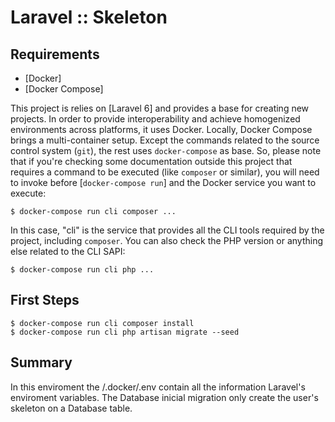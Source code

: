 # Laravel :: Skeleton

## Requirements

 * [Docker]
 * [Docker Compose]

This project is relies on [Laravel 6] and provides a base for creating new projects.
In order to provide interoperability and achieve homogenized environments across
platforms, it uses Docker.
Locally, Docker Compose brings a multi-container setup. Except the commands related
to the source control system (`git`), the rest uses `docker-compose` as base. So,
please note that if you're checking some documentation outside this project that
requires a command to be executed (like `composer` or similar), you will
need to invoke before [`docker-compose run`] and the Docker service you want to execute:

    $ docker-compose run cli composer ...

In this case, "cli" is the service that provides all the CLI tools required by the
project, including `composer`.
You can also check the PHP version or anything else related to the CLI SAPI:

    $ docker-compose run cli php ...


## First Steps 

    $ docker-compose run cli composer install
    $ docker-compose run cli php artisan migrate --seed

## Summary

In this enviroment the /.docker/.env contain all the information Laravel's enviroment variables.
The Database inicial migration only create the user's skeleton on a Database table.

